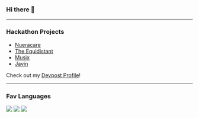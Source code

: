 ### Hi there 👋

<hr />

### Hackathon Projects

- [Nueracare](https://github.com/Neuracare)
- [The Equidistant](https://github.com/TheEquidistantProject)
- [Musix](https://devpost.com/software/musix)
- [Javin](https://devpost.com/software/javin)

Check out my [Devpost Profile](https://devpost.com/ShlokDesai33)!

<hr />

### Fav Languages

<img src="https://img.shields.io/badge/Python-3776AB?style=for-the-badge&logo=python&logoColor=white"/>
<img src="https://img.shields.io/badge/JavaScript-F7DF1E?style=for-the-badge&logo=javascript&logoColor=black"/>
<img src="https://img.shields.io/badge/Java-ED8B00?style=for-the-badge&logo=java&logoColor=white"/>
